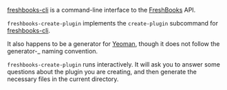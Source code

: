 [freshbooks-cli](https://github.com/logankoester/freshbooks-cli) is a
command-line interface to the [FreshBooks](http://freshbooks.com/) API.

`freshbooks-create-plugin` implements the `create-plugin` subcommand for
[freshbooks-cli](https://github.com/logankoester/freshbooks-cli).

It also happens to be a generator for [Yeoman](http://yeoman.io), though
it does not follow the generator-\_ naming convention.

`freshbooks-create-plugin` runs interactively. It will ask you to answer some
questions about the plugin you are creating, and then generate the necessary
files in the current directory.
